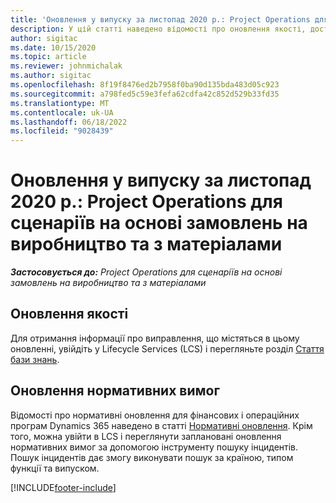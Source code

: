 ```yaml
---
title: 'Оновлення у випуску за листопад 2020 р.: Project Operations для сценаріїв на основі замовлень на виробництво та з матеріалами'
description: У цій статті наведено відомості про оновлення якості, доступні у випуску project Operations за листопад 2020 року для сценаріїв на основі виробництва.
author: sigitac
ms.date: 10/15/2020
ms.topic: article
ms.reviewer: johnmichalak
ms.author: sigitac
ms.openlocfilehash: 8f19f8476ed2b7958f0ba90d135bda483d05c923
ms.sourcegitcommit: a798fed5c59e3fefa62cdfa42c852d529b33fd35
ms.translationtype: MT
ms.contentlocale: uk-UA
ms.lasthandoff: 06/18/2022
ms.locfileid: "9028439"
---
```

# <a name="whats-new-november-2020---project-operations-for-stockedproduction-based-scenarios"></a>Оновлення у випуску за листопад 2020 р.: Project Operations для сценаріїв на основі замовлень на виробництво та з матеріалами

_**Застосовується до:** Project Operations для сценаріїв на основі замовлень на виробництво та з матеріалами_

## <a name="quality-updates"></a>Оновлення якості

Для отримання інформації про виправлення, що містяться в цьому оновленні, увійдіть у Lifecycle Services (LCS) і перегляньте розділ [Стаття бази знань](https://fix.lcs.dynamics.com/Issue/Details?bugId=488609&amp;dbType=3&amp;qc=8251e8e1d5e2386de850599926c1adc3fec8e2ba25308036d22cdfe0a1c28fc7).

## <a name="regulatory-updates"></a>Оновлення нормативних вимог

Відомості про нормативні оновлення для фінансових і операційних програм Dynamics 365 наведено в статті [Нормативні оновлення](/dynamics365/finance/localizations/regulatory-updates). Крім того, можна увійти в LCS і переглянути заплановані оновлення нормативних вимог за допомогою інструменту пошуку інцидентів. Пошук інцидентів дає змогу виконувати пошук за країною, типом функції та випуском.


[!INCLUDE[footer-include](../../includes/footer-banner.md)]